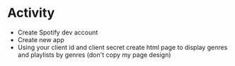 # Activity

- Create Spotify dev account​
- Create new app​
- Using your client id and client secret create html page to display genres and playlists by genres (don't copy my page design)

